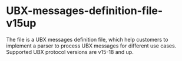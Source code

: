 # UBX-messages-definition-file-v15up
The file is a UBX messages definition file, which help customers to implement a parser to process UBX messages for different use cases. Supported UBX protocol versions are v15-18 and up. 
